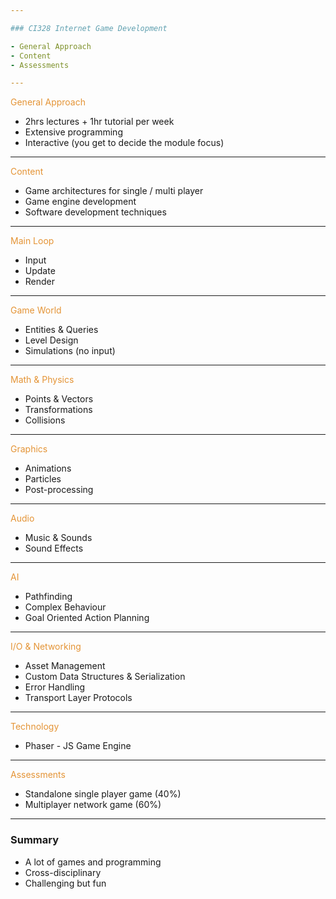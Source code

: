 ```yaml
---

### CI328 Internet Game Development

- General Approach
- Content
- Assessments

---
```


<span style="color: #e49436">General Approach</span>

- 2hrs lectures + 1hr tutorial per week
- Extensive programming
- Interactive (you get to decide the module focus)

---

<span style="color: #e49436">Content</span>

- Game architectures for single / multi player
- Game engine development
- Software development techniques

---

<span style="color: #e49436">Main Loop</span>

- Input
- Update
- Render

---

<span style="color: #e49436">Game World</span>

- Entities & Queries
- Level Design
- Simulations (no input)

---

<span style="color: #e49436">Math & Physics</span>

- Points & Vectors
- Transformations
- Collisions

---

<span style="color: #e49436">Graphics</span>

- Animations
- Particles
- Post-processing

---

<span style="color: #e49436">Audio</span>

- Music & Sounds
- Sound Effects

---

<span style="color: #e49436">AI</span>

- Pathfinding
- Complex Behaviour
- Goal Oriented Action Planning

---

<span style="color: #e49436">I/O & Networking</span>

- Asset Management
- Custom Data Structures & Serialization
- Error Handling
- Transport Layer Protocols

---

<span style="color: #e49436">Technology</span>

- Phaser - JS Game Engine

---

<span style="color: #e49436">Assessments</span>

- Standalone single player game (40%)
- Multiplayer network game (60%)

---

### Summary

- A lot of games and programming
- Cross-disciplinary
- Challenging but fun